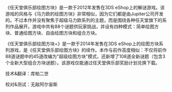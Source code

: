 《任天堂俱乐部绘图方块》是一款于2012年发售在3DS eShop上的解谜游戏。该游戏的风格与《马力欧的绘图方块》非常相似，因为它们都是由Jupiter公司开发的。不过本作并没有聚焦于超级马力欧系列的主题，而是围绕各种任天堂旗下的系列作品展开。游戏中共有88个谜题供玩家挑战，并设有四种模式：简单绘图方块、普通绘图方块、自由绘图方块和组合方块。

《任天堂俱乐部绘图方块+》是一款于2014年发售在3DS eShop上的绘图方块系列游戏，是《任天堂俱乐部绘图方块》的续作。本作与前作高度相似：不仅将前作88道谜题中的45道改编为"超级绘图方块"模式，还新增了108道全新谜题（包含3个全新大型组合方块谜题）。该游戏仅能通过任天堂俱乐部奖励计划兑换下载。

技术&翻译：库帕二世

校对&测试：无敌阿尔宙斯
